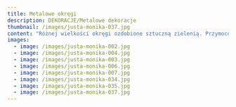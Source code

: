 ```yaml
---
title: Metalowe okręgi
description: DEKORACJE/Metalowe dekoracje
thumbnail: /images/justa-monika-037.jpg
content: "Różnej wielkości okręgi ozdobione sztuczną zielenią. Przymocowane do ściany lub zawieszone nad stołem przyciągną zachwycone spojrzenia. Wykorzystywane jako samodzielne dekoracje lub jako uzupełnienie aranżacji.\r\n\n\r\n\n•\tśrednice okręgów: 150 cm, 100cm, 80cm, 60cm\r\n\n•\taranżacje do wyboru : (1) duży okręg (150cm) w kolorze starego złota, napis : ,,all you need is \r\n\nlove” w kolorze starego złota, szklane tuby różnych wielkości: 12szt., aranżacja nie zawiera świec\r\n\n(2) trzy okręgi o średnicach: 100cm, 80cm, 60cm, w kolorze szampańskim, napis: ,, it was always you” w kolorze szampańskim, 3 girlandy ze sztucznej zieleni\r\n\n•\tcena wypożyczenia aranżacji: (1) 550zł\r\n\n(2) 400zł \r\n\n•\ttransport na terenie Wrocławia - gratis, poza terenem Wrocławia wyceniany jest indywidualnie\r\n\n•\tistnieje możliwość odbioru osobistego\r\n\n•\tsprawdź dostępność w kalendarzu i dokonaj wstępnej rezerwacji\r\n\n•\twięcej informacji znajdziesz w zakładce JAK DZIAŁAMY"
images:
  - image: /images/justa-monika-002.jpg
  - image: /images/justa-monika-004.jpg
  - image: /images/justa-monika-003.jpg
  - image: /images/justa-monika-006.jpg
  - image: /images/justa-monika-007.jpg
  - image: /images/justa-monika-034.jpg
  - image: /images/justa-monika-035.jpg
  - image: /images/justa-monika-037.jpg
---
```



